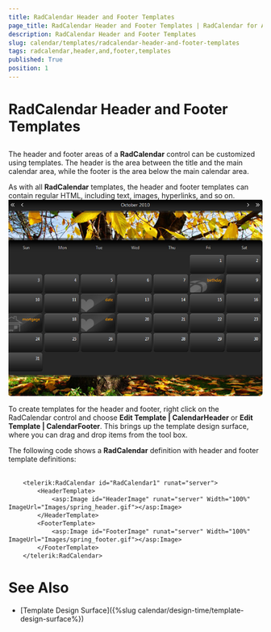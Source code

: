 ```yaml
---
title: RadCalendar Header and Footer Templates
page_title: RadCalendar Header and Footer Templates | RadCalendar for ASP.NET AJAX Documentation
description: RadCalendar Header and Footer Templates
slug: calendar/templates/radcalendar-header-and-footer-templates
tags: radcalendar,header,and,footer,templates
published: True
position: 1
---
```


# RadCalendar Header and Footer Templates



## 

The header and footer areas of a **RadCalendar** control can be customized using templates. The header is the area between the title and the main calendar area, while the footer is the area below the main calendar area.

As with all **RadCalendar** templates, the header and footer templates can contain regular HTML, including text, images, hyperlinks, and so on.![Customized RadCalendar](images/calendar_overviewstructure_003.png)

To create templates for the header and footer, right click on the RadCalendar control and choose **Edit Template | CalendarHeader** or **Edit Template | CalendarFooter**. This brings up the template design surface, where you can drag and drop items from the tool box.

The following code shows a **RadCalendar** definition with header and footer template definitions:

````ASPNET
	     
	<telerik:RadCalendar id="RadCalendar1" runat="server">
	    <HeaderTemplate>
	        <asp:Image id="HeaderImage" runat="server" Width="100%" ImageUrl="Images/spring_header.gif"></asp:Image>
	    </HeaderTemplate>
	    <FooterTemplate>
	        <asp:Image id="FooterImage" runat="server" Width="100%" ImageUrl="Images/spring_footer.gif"></asp:Image>
	    </FooterTemplate>
	</telerik:RadCalendar>
````



# See Also

 * [Template Design Surface]({%slug calendar/design-time/template-design-surface%})
